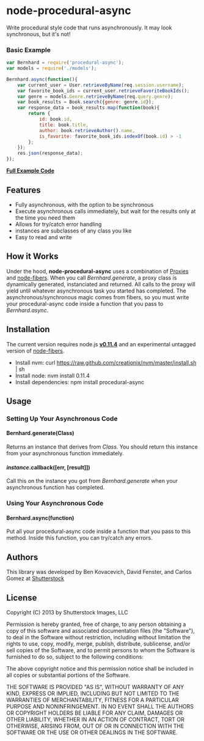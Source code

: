 node-procedural-async
=====================

Write procedural style code that runs asynchronously. It may look synchronous, but it's not!

### Basic Example

```js
var Bernhard = require('procedural-async');
var models = require('./models');

Bernhard.async(function(){
	var current_user = User.retrieveByName(req.session.username);
	var favorite_book_ids = current_user.retrieveFavoriteBookIds();
	var genre = models.Genre.retrieveByName(req.query.genre);
	var book_results = Book.search({genre: genre.id});
	var response_data = book_results.map(function(book){
		return {
			id: book.id,
			title: book.title,
			author: book.retrieveAuthor().name,
			is_favorite: favorite_book_ids.indexOf(book.id) > -1
		};
	});
	res.json(response_data);
});
```

**[Full Example Code](https://github.com/shutterstock/node-procedural-async/tree/master/examples/favorite-books.js)**


## Features

* Fully asynchronous, with the option to be synchronous
* Execute asynchronous calls immediately, but wait for the results only at the time you need them
* Allows for try/catch error handling
* instances are subclasses of any class you like
* Easy to read and write


## How it Works

Under the hood, **node-procedural-async** uses a combination of [Proxies](http://wiki.ecmascript.org/doku.php?id=harmony:proxies) and [node-fibers](https://npmjs.org/package/fibers).
When you call *Bernhard.generate*, a proxy class is dynamically generated, instanciated and returned. All calls to the proxy will yield until whatever asynchronous task you started has completed. The asynchronous/synchronous magic comes from fibers, so you must write your procedural-async code inside a function that you pass to *Bernhard.async*.


## Installation

The current version requires node.js **[v0.11.4](http://blog.nodejs.org/2013/07/12/node-v0-11-4-unstable/)** and an experimental untagged version of [node-fibers](https://github.com/laverdet/node-fibers/tree/862e306855f432e5a0a669333563ecdf4e9a31ff).

* Install nvm: curl https://raw.github.com/creationix/nvm/master/install.sh | sh
* Install node: nvm install 0.11.4
* Install dependencies: npm install procedural-async


## Usage

### Setting Up Your Asynchronous Code
#### Bernhard.generate(Class)
Returns an instance that derives from *Class*. You should return this instance from your asynchronous function immediately.

#### *instance*.callback([err, [result]])
Call this on the instance you got from *Bernhard.generate* when your asynchronous function has completed.

### Using Your Asynchronous Code
#### Bernhard.async(function)
Put all your procedural-async code inside a function that you pass to this method. Inside this function, you can try/catch any errors.



## Authors

This library was developed by Ben Kovacevich, David Fenster, and Carlos Gomez at [Shutterstock](http://www.shutterstock.com)


## License

Copyright (C) 2013 by Shutterstock Images, LLC

Permission is hereby granted, free of charge, to any person obtaining a copy of this software and associated documentation files (the "Software"), to deal in the Software without restriction, including without limitation the rights to use, copy, modify, merge, publish, distribute, sublicense, and/or sell copies of the Software, and to permit persons to whom the Software is furnished to do so, subject to the following conditions:

The above copyright notice and this permission notice shall be included in all copies or substantial portions of the Software.

THE SOFTWARE IS PROVIDED "AS IS", WITHOUT WARRANTY OF ANY KIND, EXPRESS OR IMPLIED, INCLUDING BUT NOT LIMITED TO THE WARRANTIES OF MERCHANTABILITY, FITNESS FOR A PARTICULAR PURPOSE AND NONINFRINGEMENT. IN NO EVENT SHALL THE AUTHORS OR COPYRIGHT HOLDERS BE LIABLE FOR ANY CLAIM, DAMAGES OR OTHER LIABILITY, WHETHER IN AN ACTION OF CONTRACT, TORT OR OTHERWISE, ARISING FROM, OUT OF OR IN CONNECTION WITH THE SOFTWARE OR THE USE OR OTHER DEALINGS IN THE SOFTWARE.

